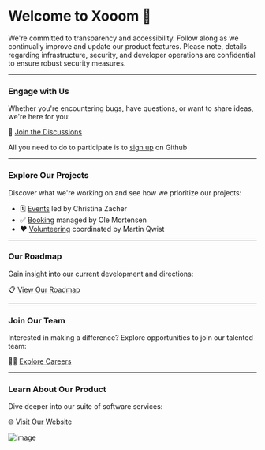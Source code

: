 # Welcome to Xooom 👋

We're committed to transparency and accessibility. Follow along as we continually improve and update our product features. Please note, details regarding infrastructure, security, and developer operations are confidential to ensure robust security measures.

---

### Engage with Us
Whether you're encountering bugs, have questions, or want to share ideas, we're here for you:

💬 [Join the Discussions](https://github.com/orgs/xooom-community/discussions)

All you need to do to participate is to [sign up](https://github.com/signup) on Github

---

### Explore Our Projects
Discover what we're working on and see how we prioritize our projects:

- 🗓️ [Events](https://github.com/orgs/xooom-community/projects/3/views/1) led by Christina Zacher
- ✅ [Booking](https://github.com/orgs/xooom-community/projects/4/views/1) managed by Ole Mortensen
- ❤️ [Volunteering](https://github.com/orgs/xooom-community/projects/2) coordinated by Martin Qwist

---

### Our Roadmap
Gain insight into our current development and directions:

📋 [View Our Roadmap](https://github.com/orgs/xooom-community/projects/1/views/1)

---

### Join Our Team
Interested in making a difference? Explore opportunities to join our talented team:

🧑‍💻 [Explore Careers](https://xooom.dk/jobs)

---

### Learn About Our Product
Dive deeper into our suite of software services:

🌐 [Visit Our Website](https://xooom.dk)

![image](https://github.com/xooom-community/.github/assets/11291103/1043c6b9-b20c-45a5-a241-c1d53df35b21)

